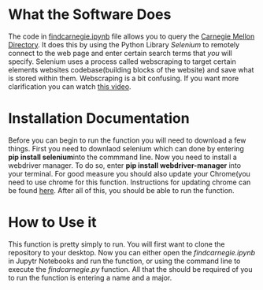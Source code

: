 # What the Software Does

  The code in [findcarnegie.ipynb](https://github.com/nmcdowell00/lab6/blob/main/findcarnegie.ipynb) file allows you to query the [Carnegie Mellon Directory](https://directory.andrew.cmu.edu/). It does this by using the Python Library *Selenium* to remotely connect to the web page and enter certain search terms that *you* will specify. Selenium uses a process called webscraping to target certain elements websites codebase(building blocks of the website) and save what is stored within them. Webscraping is a bit confusing. If you want more clarification you can watch [this video](https://www.youtube.com/watch?v=Ct8Gxo8StBU&ab_channel=ParseHub).
  
# Installation Documentation 
  Before you can begin to run the function you will need to download a few things. First you need to downlaod selenium which can done by entering **pip install selenium**into the commmand line. Now you need to install a webdriver manager. To do so, enter **pip install webdriver-manager** into your terminal. For good measure you should also update your Chrome(you need to use chrome for this function. Instructions for updating chrome can be found [here]("https://support.google.com/chrome/answer/95414?hl=en&co=GENIE.Platform%3DDesktop"). After all of this, you should be able to run the function. 
  
# How to Use it
  This function is pretty simply to run. You will first want to clone the repository to your desktop. Now you can either open the *findcarnegie.ipynb* in Jupytr Notebooks and run the function, or using the command line to execute the *findcarnegie.py* function. All that the should be required of you to run the function is entering a name and a major. 



